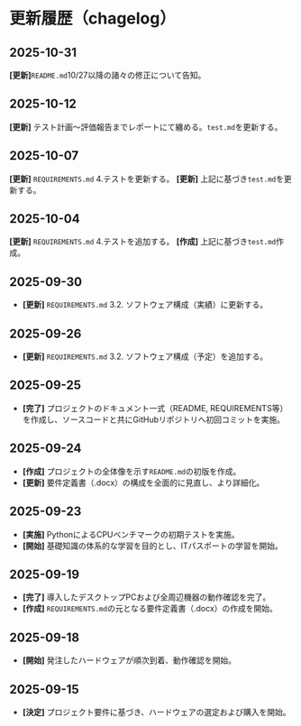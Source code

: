 # 更新履歴（chagelog）
## 2025-10-31
**[更新]**`README.md`10/27以降の諸々の修正について告知。

## 2025-10-12
**[更新]** テスト計画～評価報告までレポートにて纏める。`test.md`を更新する。

## 2025-10-07

**[更新]** `REQUIREMENTS.md` 4.テストを更新する。
**[更新]** 上記に基づき`test.md`を更新する。

## 2025-10-04  

**[更新]** `REQUIREMENTS.md` 4.テストを追加する。
 **[作成]** 上記に基づき`test.md`作成。

## 2025-09-30 
- **[更新]** `REQUIREMENTS.md` 3.2. ソフトウェア構成（実績）に更新する。
## 2025-09-26 
- **[更新]** `REQUIREMENTS.md` 3.2. ソフトウェア構成（予定）を追加する。

## 2025-09-25
- **[完了]** プロジェクトのドキュメント一式（README, REQUIREMENTS等）を作成し、ソースコードと共にGitHubリポジトリへ初回コミットを実施。

## 2025-09-24
- **[作成]** プロジェクトの全体像を示す`README.md`の初版を作成。
- **[更新]** 要件定義書（.docx）の構成を全面的に見直し、より詳細化。

## 2025-09-23
- **[実施]** PythonによるCPUベンチマークの初期テストを実施。
- **[開始]** 基礎知識の体系的な学習を目的とし、ITパスポートの学習を開始。

## 2025-09-19
- **[完了]** 導入したデスクトップPCおよび全周辺機器の動作確認を完了。
- **[作成]** `REQUIREMENTS.md`の元となる要件定義書（.docx）の作成を開始。

## 2025-09-18
- **[開始]** 発注したハードウェアが順次到着、動作確認を開始。

## 2025-09-15
- **[決定]** プロジェクト要件に基づき、ハードウェアの選定および購入を開始。